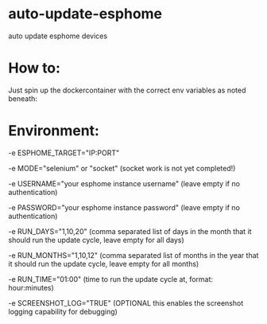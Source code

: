 # auto-update-esphome
auto update esphome devices 

# How to:
Just spin up the dockercontainer with the correct env variables as noted beneath:


# Environment:
-e ESPHOME_TARGET="IP:PORT"

-e MODE="selenium" or "socket" (socket work is not yet completed!)

-e USERNAME="your esphome instance username" (leave empty if no authentication)

-e PASSWORD="your esphome instance password" (leave empty if no authentication)

-e RUN_DAYS="1,10,20" (comma separated list of days in the month that it should run the update cycle, leave empty for all days)

-e RUN_MONTHS="1,10,12" (comma separated list of months in the year that it should run the update cycle, leave empty for all months)

-e RUN_TIME="01:00" (time to run the update cycle at, format: hour:minutes)

-e SCREENSHOT_LOG="TRUE" (OPTIONAL this enables the screenshot logging capability for debugging)
